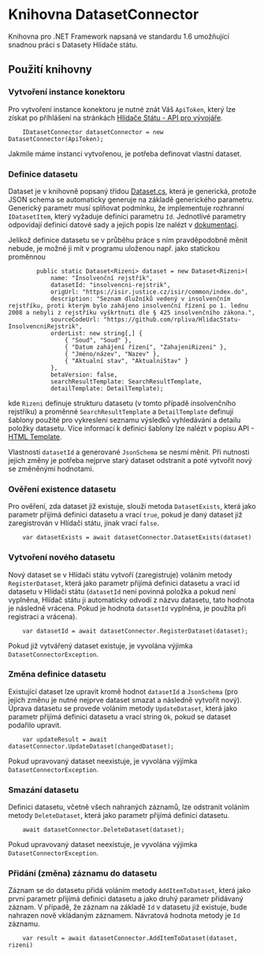 # Knihovna DatasetConnector

Knihovna pro .NET Framework napsaná ve standardu 1.6 umožňující snadnou práci s Datasety Hlídače státu.

## Použití knihovny

### Vytvoření instance konektoru

Pro vytvoření instance konektoru je nutné znát Váš `ApiToken`, který lze získat po příhlášení na stránkách [Hlídače Státu - API pro vývojáře](https://www.hlidacstatu.cz/api/v1/Index). 

```
    IDatasetConnector datasetConnector = new DatasetConnector(ApiToken);
```

Jakmile máme instanci vytvořenou, je potřeba definovat vlastní dataset.

### Definice datasetu

Dataset je v knihovně popsaný třídou [Dataset.cs](DatasetConnector/Dataset.cs), která je generická, protože JSON schema se automaticky generuje na základě generického parametru. Generický parametr musí splňovat podmínku, že implementuje rozhranní `IDatasetItem`, který vyžaduje definici parametru `Id`. Jednotlivé parametry odpovídají definici datové sady a jejich popis lze nalézt v [dokumentaci](https://hlidacstatu.docs.apiary.io/#reference/datasety-rozsirene-datove-sady-hlidace-statu/datasety).

Jelikož definice datasetu se v průběhu práce s ním pravděpodobně měnit nebude, je možné ji mít v programu uloženou např. jako statickou proměnnou 

```
		public static Dataset<Rizeni> dataset = new Dataset<Rizeni>(
			name: "Insolvenční rejstřík",
			datasetId: "insolvencni-rejstrik",
			origUrl: "https://isir.justice.cz/isir/common/index.do",
			description: "Seznam dlužníků vedený v insolvenčním rejstříku, proti kterým bylo zahájeno insolvenční řízení po 1. lednu 2008 a nebyli z rejstříku vyškrtnuti dle § 425 insolvenčního zákona.",
			sourceCodeUrl: "https://github.com/rpliva/HlidacStatu-InsolvencniRejstrik",
			orderList: new string[,] { 
				{ "Soud", "Soud" }, 
				{ "Datum zahájení řízení", "ZahajeniRizeni" }, 
				{ "Jméno/název", "Nazev" }, 
				{ "Aktualní stav", "AktualniStav" }
			},
			betaVersion: false,
			searchResultTemplate: SearchResultTemplate,
			detailTemplate: DetailTemplate);
```

kde `Rizeni` definuje strukturu datasetu (v tomto případě insolvenčního rejstříku) a proměnné `SearchResultTemplate` a `DetailTemplate` definují šablony použité pro vykreslení seznamu výsledků vyhledávání a detailu položky datasetu. Více informací k definici šablony lze nalézt v popisu API - [HTML Template](https://hlidacstatu.docs.apiary.io/#reference/html-teplate-syntaxe,-funkce).

Vlastnosti `datasetId` a generované `JsonSchema` se nesmí měnit. Při nutnosti jejich změny je potřeba nejprve starý dataset odstranit a poté vytvořit nový se změněnými hodnotami.

### Ověření existence datasetu

Pro ověření, zda dataset již existuje, slouží metoda `DatasetExists`, která jako parametr přijímá definici datasetu a vrací `true`, pokud je daný dataset již zaregistrován v Hlídači státu, jinak vrací `false`.

```
    var datasetExists = await datasetConnector.DatasetExists(dataset)
```

### Vytvoření nového datasetu

Nový dataset se v Hlídači státu vytvoří (zaregistruje) voláním metody `RegisterDataset`, která jako parametr přijímá definici datasetu a vrací id datasetu v Hlídači státu (`datasetId` není povinná položka a pokud není vyplněna, Hlídač státu ji automaticky odvodí z názvu datasetu, tato hodnota je následně vrácena. Pokud je hodnota `datasetId` vyplněna, je použita při registraci a vrácena).

```
    var datasetId = await datasetConnector.RegisterDataset(dataset);
```

Pokud již vytvářený dataset existuje, je vyvolána výjimka `DatasetConnectorException`.

### Změna definice datasetu

Existující dataset lze upravit kromě hodnot `datasetId` a `JsonSchema` (pro jejich změnu je nutné nejprve dataset smazat a následně vytvořit nový). Úprava datasetu se provede voláním metody `UpdateDataset`, která jako parametr přijímá definici datasetu a vrací string `Ok`, pokud se dataset podařilo upravit.

```
    var updateResult = await datasetConnector.UpdateDataset(changedDataset);
```

Pokud upravovaný dataset neexistuje, je vyvolána výjimka `DatasetConnectorException`.

### Smazání datasetu

Definici datasetu, včetně všech nahraných záznamů, lze odstranit voláním metody `DeleteDataset`, která jako parametr přijímá definici datasetu.

```
    await datasetConnector.DeleteDataset(dataset);
```

Pokud upravovaný dataset neexistuje, je vyvolána výjimka `DatasetConnectorException`.

### Přidání (změna) záznamu do datasetu

Záznam se do datasetu přidá voláním metody `AddItemToDataset`, která jako první parametr přijímá definici datasetu a jako druhý parametr přidávaný záznam. V případě, že záznam na základě `Id` v datasetu již existuje, bude nahrazen nově vkládaným záznamem. Návratová hodnota metody je `Id` záznamu.

```
    var result = await datasetConnector.AddItemToDataset(dataset, rizeni)
```
